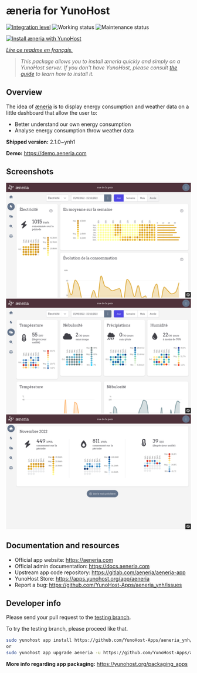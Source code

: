 <!--
N.B.: This README was automatically generated by https://github.com/YunoHost/apps/tree/master/tools/README-generator
It shall NOT be edited by hand.
-->

# æneria for YunoHost

[![Integration level](https://dash.yunohost.org/integration/aeneria.svg)](https://dash.yunohost.org/appci/app/aeneria) ![Working status](https://ci-apps.yunohost.org/ci/badges/aeneria.status.svg) ![Maintenance status](https://ci-apps.yunohost.org/ci/badges/aeneria.maintain.svg)

[![Install æneria with YunoHost](https://install-app.yunohost.org/install-with-yunohost.svg)](https://install-app.yunohost.org/?app=aeneria)

*[Lire ce readme en français.](./README_fr.md)*

> *This package allows you to install æneria quickly and simply on a YunoHost server.
If you don't have YunoHost, please consult [the guide](https://yunohost.org/#/install) to learn how to install it.*

## Overview

The idea of [æneria](https://aeneria.com) is to display energy consumption and weather data on a little dashboard that allow the user to:

 * Better understand our own energy consumption
 * Analyse energy consumption throw weather data


**Shipped version:** 2.1.0~ynh1

**Demo:** https://demo.aeneria.com

## Screenshots

![Screenshot of æneria](./doc/screenshots/preview-2.png)
![Screenshot of æneria](./doc/screenshots/preview-3.png)
![Screenshot of æneria](./doc/screenshots/preview-1.png)

## Documentation and resources

* Official app website: <https://aeneria.com>
* Official admin documentation: <https://docs.aeneria.com>
* Upstream app code repository: <https://gitlab.com/aeneria/aeneria-app>
* YunoHost Store: <https://apps.yunohost.org/app/aeneria>
* Report a bug: <https://github.com/YunoHost-Apps/aeneria_ynh/issues>

## Developer info

Please send your pull request to the [testing branch](https://github.com/YunoHost-Apps/aeneria_ynh/tree/testing).

To try the testing branch, please proceed like that.

``` bash
sudo yunohost app install https://github.com/YunoHost-Apps/aeneria_ynh/tree/testing --debug
or
sudo yunohost app upgrade aeneria -u https://github.com/YunoHost-Apps/aeneria_ynh/tree/testing --debug
```

**More info regarding app packaging:** <https://yunohost.org/packaging_apps>
